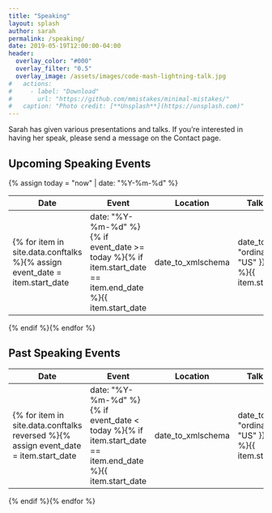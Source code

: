 ```yaml
---
title: "Speaking"
layout: splash
author: sarah
permalink: /speaking/
date: 2019-05-19T12:00:00-04:00
header:
  overlay_color: "#000"
  overlay_filter: "0.5"
  overlay_image: /assets/images/code-mash-lightning-talk.jpg
#   actions:
#     - label: "Download"
#       url: "https://github.com/mmistakes/minimal-mistakes/"
#   caption: "Photo credit: [**Unsplash**](https://unsplash.com)"
---
```


Sarah has given various presentations and talks. If you’re interested in having her speak, please send a message on the Contact page.

## Upcoming Speaking Events

{% assign today = "now" | date: "%Y-%m-%d" %}

| Date | Event | Location | Talk Type | Talk Title | 
|------|-------|----------|-----------|------------|
{% for item in site.data.conftalks %}{% assign event_date = item.start_date | date: "%Y-%m-%d" %}{% if event_date >= today %}{% if item.start_date == item.end_date %}{{ item.start_date | date_to_xmlschema | date_to_string: "ordinal", "US" }}{% else %}{{ item.start_date | date_to_xmlschema | date_to_string: "ordinal", "US" }} - {{ item.end_date | date_to_xmlschema | date_to_string: "ordinal", "US" }}{% endif %} | {{ item.event }} | {{ item.location }} | {{ item.type }} | {{ item.title }}
{% endif %}{% endfor %}

## Past Speaking Events

| Date | Event | Location | Talk Type | Talk Title | 
|------|-------|----------|-----------|------------|
{% for item in site.data.conftalks reversed %}{% assign event_date = item.start_date | date: "%Y-%m-%d" %}{% if event_date < today %}{% if item.start_date == item.end_date %}{{ item.start_date | date_to_xmlschema | date_to_string: "ordinal", "US" }}{% else %}{{ item.start_date | date_to_xmlschema | date_to_string: "ordinal", "US" }} - {{ item.end_date | date_to_xmlschema | date_to_string: "ordinal", "US" }}{% endif %} | {{ item.event }} | {{ item.location }} | {{ item.type }} | {{ item.title }}
{% endif %}{% endfor %}
